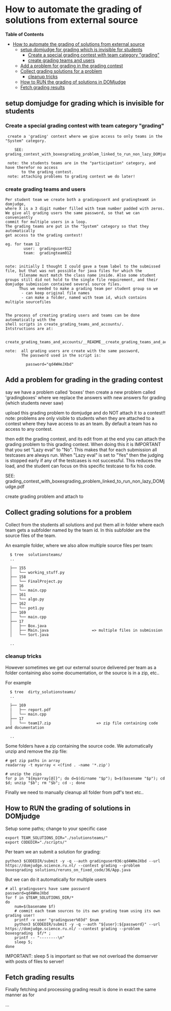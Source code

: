 # How to automate the grading of solutions from external source

**Table of Contents**
<!--ts-->
* [How to automate the grading of solutions from external source](#how-to-automate-the-grading-of-solutions-from-external-source)
   * [setup domjudge for grading which is invisible for students](#setup-domjudge-for-grading-which-is-invisible-for-students)
      * [Create a special grading contest with team category "grading"](#create-a-special-grading-contest-with-team-category-grading)
      * [create grading teams and users](#create-grading-teams-and-users)
   * [Add a problem for grading in the grading contest](#add-a-problem-for-grading-in-the-grading-contest)
   * [Collect grading solutions for a problem](#collect-grading-solutions-for-a-problem)
      * [cleanup tricks](#cleanup-tricks)
   * [How to RUN the grading of solutions in DOMjudge](#how-to-run-the-grading-of-solutions-in-domjudge)
   * [Fetch grading results](#fetch-grading-results)

<!-- Created by https://github.com/ekalinin/github-markdown-toc -->
<!-- Added by: harcok, at: wo jul 17 20:21:17 CEST 2024 -->

<!--te-->

## setup domjudge for grading which is invisible for students

### Create a special grading contest with team category "grading" 

     create a 'grading' contest where we give access to only teams in the "System" category.
      
        SEE:  grading_contest_with_boxesgrading_problem_linked_to_run_non_lazy_DOMjudge.pdf
     
     note: the students teams are in the "participation" category, and have therefor no access 
           to the grading contest.
     note: attaching problems to grading contest we do later!   

### create grading teams and users

    Per student team we create both a gradinguserX and gradingteamX in domjudge,
    where X is a 3 digit number filled with team number padded with zeros.
    We give all grading users the same password, so that we can conveniently 
    commit for multiple users in a loop.
    The grading teams are put in the "System" category so that they automatically
    get access to the grading contest!

    eg. for team 12 
            user:  gradinguser012
            team:  gradingteam012
 

    note: initially I thought I could gave a team label to the submissed file, but that was not possible for java files for which the 
          filename must match the class name inside. Also some student groups still did not hold to the single file requirement, and their domjudge submission contained several source files.
          Thus we needed to make a grading team per student group so we 
           - can keep original file names
           - can make a folder, named with team id, which contains multiple sourcefiles 
 

    The process of creating grading users and teams can be done automatically with the 
    shell scripts in create_grading_teams_and_accounts/. 
    Intstructions are at:
 
       create_grading_teams_and_accounts/__README__create_grading_teams_and_accounts.txt

    note:  all grading users are create with the same password,
           The password used in the script is:
           
             password="qd4WHeJXbd"


            

## Add a problem for grading in the grading contest

say we have a problem called 'boxes'
then create a new problem called 'gradingboxes'
where we replace the answers with new answers for grading (which students never saw)

upload this grading problem to domjudge and do NOT attach it to a contest!!
note: problems are only visible to students when they are attached to a contest 
      where they have access to as an team. By default a team has no access to any contest.
      
then edit the grading contest, and its edit from at the end you can attach
the grading problem to this grading contest. When doing this it is 
IMPORTANT that you set  "Lazy eval" to "No". This makes that for each submission
all testcases are always run. When "Lazy eval" is set to "Yes" then the judging is
stopped early if any of the testcases is not successful. This reduces the load,
and the student can focus on this specific testcase to fix his code.  
         

  SEE: grading_contest_with_boxesgrading_problem_linked_to_run_non_lazy_DOMjudge.pdf

create grading problem and attach to



## Collect grading solutions for a problem

Collect from the students all solutions and put them all
in folder where each team gets a subfolder named by the team id.
In this subfolder are the source files of the team.

An example folder, where we also allow multiple source files per team:

	  $ tree  solutionsteams/
	  ..
	 
	  ├── 155
	  │   └── working_stuff.py
	  ├── 158
	  │   └── FinalProject.py
	  ├── 16
	  │   └── main.cpp
	  ├── 161
	  │   └── algo.py
	  ├── 162
	  │   └── pot1.py
	  ├── 169
	  │   └── main.cpp
	  ├── 17
	  │   ├── Box.java
	  │   ├── Main.java                   => multiple files in submission
	  │   └── Sort.java
	  
	  .. 

### cleanup tricks

However sometimes we get  our external source delivered per team as a folder containing also some documentation, or the source is in a zip, etc..

For example 
	
	  $ tree  dirty_solutionsteams/
	  ..

	  ├── 169
	  |   ├── report.pdf
	  │   └── main.cpp
	  ├── 17
	  │   └── team17.zip                    => zip file containing code and documentation

	  .. 
	 
 
Some folders have a zip containing the source code. We automatically unzip and remove the zip file:

    # get zip paths in array
    readarray -t myarray < <(find . -name '*.zip')

    # unzip the zips 
    for p in "${myarray[@]}"; do d=$(dirname "$p"); b=$(basename "$p"); cd $d; unzip "$b"; rm "$b"; cd -; done
   
Finally we need to manually cleanup all folder from pdf's text etc..
   
 
## How to RUN the grading of solutions in DOMjudge

Setup some paths; change to your specific case

    export TEAM_SOLUTIONS_DIR="./solutionsteams/"
    export CODEDIR="./scripts/"

Per team we an submit a solution for grading:
 
    python3 $CODEDIR/submit -y -q --auth gradinguser036:qd4WHeJXbd --url https://domjudge.science.ru.nl/ --contest grading --problem boxesgrading solutions/reruns_on_fixed_code/36/App.java
 
But we can do it automatically for multiple users


    # all gradingusers have same password
    password=qd4WHeJXbd
    for f in $TEAM_SOLUTIONS_DIR/*
    do 
        num=$(basename $f)
        # commit each team sources to its own grading team using its own grading user!
        printf -v user "gradinguser%03d" $num  
        python3 $CODEDIR/submit -y -q --auth "${user}:${password}" --url https://domjudge.science.ru.nl/ --contest grading --problem boxesgrading  $f/* ;
        printf -- "--------\n"
        sleep 5; 
    done
      

IMPORTANT: sleep 5 is important so that we not overload the domserver with posts of files to server!  


## Fetch grading results

Finally fetching and processing grading result is done in exact the same manner as for

   ...
